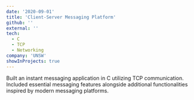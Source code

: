 ```yaml
---
date: '2020-09-01'
title: 'Client-Server Messaging Platform'
github: ''
external: ''
tech:
  - C
  - TCP
  - Networking
company: 'UNSW'
showInProjects: true
---
```


Built an instant messaging application in C utilizing TCP communication. Included essential messaging features alongside additional functionalities inspired by modern messaging platforms.